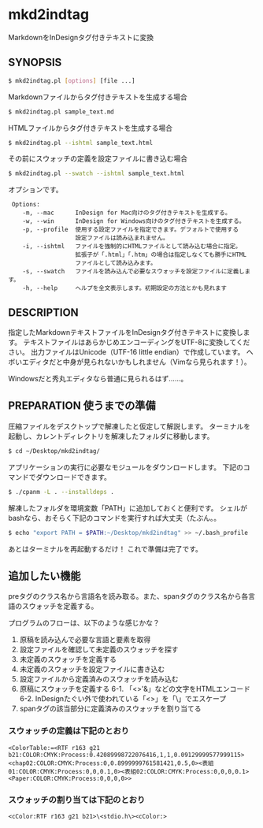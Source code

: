 mkd2indtag
==========

MarkdownをInDesignタグ付きテキストに変換

##  SYNOPSIS

```sh
$ mkd2indtag.pl [options] [file ...]
```

Markdownファイルからタグ付きテキストを生成する場合
```sh
$ mkd2indtag.pl sample_text.md
```

HTMLファイルからタグ付きテキストを生成する場合
```sh
$ mkd2indtag.pl --ishtml sample_text.html
```

その前にスウォッチの定義を設定ファイルに書き込む場合
```sh
$ mkd2indtag.pl --swatch --ishtml sample_text.html
```

オプションです。
```
 Options:
    -m, --mac      InDesign for Mac向けのタグ付きテキストを生成する。
    -w, --win      InDesign for Windows向けのタグ付きテキストを生成する。
    -p, --profile  使用する設定ファイルを指定できます。デフォルトで使用する
                   設定ファイルは読み込まれません。
    -i, --ishtml   ファイルを強制的にHTMLファイルとして読み込む場合に指定。
                   拡張子が「.html」「.htm」の場合は指定しなくても勝手にHTML
                   ファイルとして読み込みます。
    -s, --swatch   ファイルを読み込んで必要なスウォッチを設定ファイルに定義します。
    -h, --help     ヘルプを全文表示します。初期設定の方法とかも見れます
```

##  DESCRIPTION

指定したMarkdownテキストファイルをInDesignタグ付きテキストに変換します。
テキストファイルはあらかじめエンコーディングをUTF-8に変換してください。
出力ファイルはUnicode（UTF-16 little endian）で作成しています。
ヘボいエディタだと中身が見られないかもしれません（Vimなら見られます！）。

Windowsだと秀丸エディタなら普通に見られるはず……。

##  PREPARATION 使うまでの準備

圧縮ファイルをデスクトップで解凍したと仮定して解説します。
ターミナルを起動し、カレントディレクトリを解凍したフォルダに移動します。

```sh
$ cd ~/Desktop/mkd2indtag/
```

アプリケーションの実行に必要なモジュールをダウンロードします。
下記のコマンドでダウンロードできます。

```sh
$ ./cpanm -L . --installdeps .
```


解凍したフォルダを環境変数「PATH」に追加しておくと便利です。
シェルがbashなら、おそらく下記のコマンドを実行すれば大丈夫（たぶん。。

```sh
$ echo "export PATH = $PATH:~/Desktop/mkd2indtag" >> ~/.bash_profile
```

あとはターミナルを再起動するだけ！ これで準備は完了です。


##  追加したい機能

preタグのクラス名から言語名を読み取る。また、spanタグのクラス名から各言語のスウォッチを定義する。

プログラムのフローは、以下のような感じかな？

1. 原稿を読み込んで必要な言語と要素を取得
2. 設定ファイルを確認して未定義のスウォッチを探す
3. 未定義のスウォッチを定義する
4. 未定義のスウォッチを設定ファイルに書き込む
5. 設定ファイルから定義済みのスウォッチを読み込む
6. 原稿にスウォッチを定義する
   6-1. 「<>'&」などの文字をHTMLエンコード
   6-2. InDesignたぐい外で使われている「<>」を「\」でエスケープ
7. spanタグの該当部分に定義済みのスウォッチを割り当てる


###  スウォッチの定義は下記のとおり

```
<ColorTable:=<RTF r163 g21 b21:COLOR:CMYK:Process:0.42089998722076416,1,1,0.09129999577999115><chap02:COLOR:CMYK:Process:0,0.8999999761581421,0.5,0><表組01:COLOR:CMYK:Process:0,0,0.1,0><表組02:COLOR:CMYK:Process:0,0,0,0.1><Paper:COLOR:CMYK:Process:0,0,0,0>>
```

###  スウォッチの割り当ては下記のとおり

```
<cColor:RTF r163 g21 b21>\<stdio.h\><cColor:>
```

